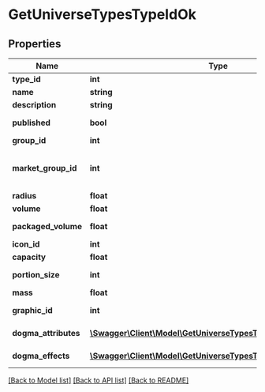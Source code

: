 # GetUniverseTypesTypeIdOk

## Properties
Name | Type | Description | Notes
------------ | ------------- | ------------- | -------------
**type_id** | **int** | type_id integer | 
**name** | **string** | name string | 
**description** | **string** | description string | 
**published** | **bool** | published boolean | 
**group_id** | **int** | group_id integer | 
**market_group_id** | **int** | This only exists for types that can be put on the market | [optional] 
**radius** | **float** | radius number | [optional] 
**volume** | **float** | volume number | [optional] 
**packaged_volume** | **float** | packaged_volume number | [optional] 
**icon_id** | **int** | icon_id integer | [optional] 
**capacity** | **float** | capacity number | [optional] 
**portion_size** | **int** | portion_size integer | [optional] 
**mass** | **float** | mass number | [optional] 
**graphic_id** | **int** | graphic_id integer | [optional] 
**dogma_attributes** | [**\Swagger\Client\Model\GetUniverseTypesTypeIdDogmaAttribute[]**](GetUniverseTypesTypeIdDogmaAttribute.md) | dogma_attributes array | [optional] 
**dogma_effects** | [**\Swagger\Client\Model\GetUniverseTypesTypeIdDogmaEffect[]**](GetUniverseTypesTypeIdDogmaEffect.md) | dogma_effects array | [optional] 

[[Back to Model list]](../README.md#documentation-for-models) [[Back to API list]](../README.md#documentation-for-api-endpoints) [[Back to README]](../README.md)


